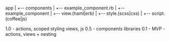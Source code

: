 app
 |
  +-- components
      |
      +-- example_component.rb
      |
      +-- example_component
          |
          +-- view.(haml|erb)
          |
          +-- style.(scss|css)
          |
          +-- script.(coffee|js)

1.0 - actions, scoped styling views, js
0.5 - components libraries
0.1 - MVP - actions, views + nesting
